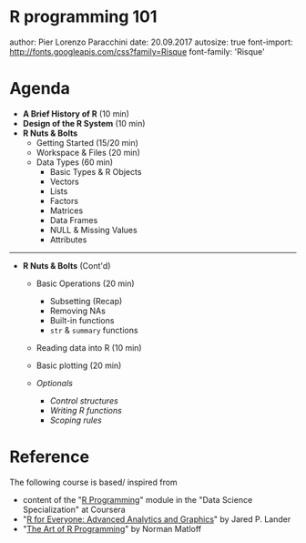 R programming 101
========================================================
author: Pier Lorenzo Paracchini
date: 20.09.2017
autosize: true
font-import: http://fonts.googleapis.com/css?family=Risque
font-family: 'Risque'

Agenda
========================================================

- __A Brief History of R__ (10 min)
- __Design of the R System__ (10 min)
- __R Nuts & Bolts__
    - Getting Started (15/20 min)
    - Workspace & Files (20 min)
    - Data Types (60 min)
        - Basic Types & R Objects
        - Vectors
        - Lists
        - Factors
        - Matrices
        - Data Frames
        - NULL & Missing Values
        - Attributes

***

- __R Nuts & Bolts__ (Cont'd)
    - Basic Operations (20 min)
        - Subsetting (Recap)
        - Removing NAs
        - Built-in functions
        - `str` & `summary` functions
    - Reading data into R (10 min)
    - Basic plotting (20 min)

    - _Optionals_
        - _Control structures_
        - _Writing R functions_
        - _Scoping rules_

Reference
========================================================

The following course is based/ inspired from

- content of the "[R Programming](https://www.coursera.org/learn/r-programming)" module in the "Data Science Specialization" at Coursera
- "[R for Everyone: Advanced Analytics and Graphics](https://www.goodreads.com/book/show/20306869-r-for-everyone)" by Jared P. Lander
- "[The Art of R Programming](http://shop.oreilly.com/product/9781593273842.do)" by Norman Matloff
